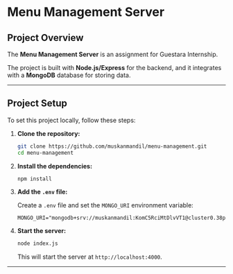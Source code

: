 
# **Menu Management Server**

## **Project Overview**

The **Menu Management Server** is an assignment for Guestara Internship.

The project is built with  **Node.js/Express** for the backend, and it integrates with a **MongoDB** database for storing data.


---

## **Project Setup**

To set this project locally, follow these steps:

1. **Clone the repository:**

   ```bash
   git clone https://github.com/muskanmandil/menu-management.git
   cd menu-management
   ```

2. **Install the dependencies:**

   ```bash
   npm install
   ```

3. **Add the `.env` file:**

   Create a `.env` file and set the `MONGO_URI` environment variable:

   ```env
   MONGO_URI="mongodb+srv://muskanmandil:KomC5RciMtDlvVT1@cluster0.38pt8.mongodb.net/main"
   ```

4. **Start the server:**

   ```bash
   node index.js
   ```

   This will start the server at `http://localhost:4000`.

---